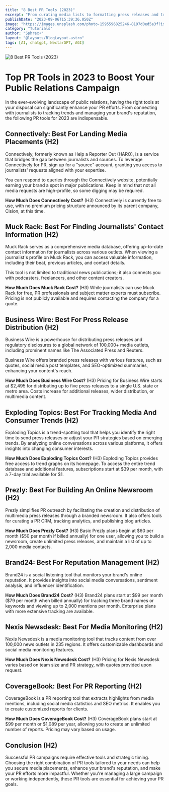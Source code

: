 ```yaml
---
title: "8 Best PR Tools (2023)"
excerpt: "From curating media lists to formatting press releases and tracking analytics, there’s a lot of work that goes into creating a successful public relations campaign"
publishDate: "2023-09-06T15:39:36.050Z"
image: "https://images.unsplash.com/photo-1595596825246-8197d0ed5a3f?ixlib=rb-4.0.3&ixid=M3wxMjA3fDB8MHxwaG90by1wYWdlfHx8fGVufDB8fHx8fA%3D%3D&auto=format&fit=crop&w=1470&q=80"
category: "Tutorials"
author: "Sphrex+"
layout: "@layouts/BlogLayout.astro"
tags: [AI, chatgpt, NectarGPT, AGI]
---
```


<img src="https://images.unsplash.com/photo-1595596825246-8197d0ed5a3f?ixlib=rb-4.0.3&ixid=M3wxMjA3fDB8MHxwaG90by1wYWdlfHx8fGVufDB8fHx8fA%3D%3D&auto=format&fit=crop&w=1470&q=80" alt="8 Best PR Tools (2023)" />

<h1 id="top-pr-tools-in-2023-to-boost-your-public-relations-campaign">Top PR Tools in 2023 to Boost Your Public Relations Campaign</h1>
<p>In the ever-evolving landscape of public relations, having the right tools at your disposal can significantly enhance your PR efforts. From connecting with journalists to tracking trends and managing your brand&#39;s reputation, the following PR tools for 2023 are indispensable.</p>
<h2 id="connectively-best-for-landing-media-placements-h2-">Connectively: Best For Landing Media Placements (H2)</h2>
<p>Connectively, formerly known as Help a Reporter Out (HARO), is a service that bridges the gap between journalists and sources. To leverage Connectively for PR, sign up for a &quot;source&quot; account, granting you access to journalists&#39; requests aligned with your expertise.</p>
<p>You can respond to queries through the Connectively website, potentially earning your brand a spot in major publications. Keep in mind that not all media requests are high-profile, so some digging may be required.</p>
<p><strong>How Much Does Connectively Cost?</strong> (H3)
Connectively is currently free to use, with no premium pricing structure announced by its parent company, Cision, at this time.</p>
<h2 id="muck-rack-best-for-finding-journalists-contact-information-h2-">Muck Rack: Best For Finding Journalists&#39; Contact Information (H2)</h2>
<p>Muck Rack serves as a comprehensive media database, offering up-to-date contact information for journalists across various outlets. When viewing a journalist&#39;s profile on Muck Rack, you can access valuable information, including their beat, previous articles, and contact details.</p>
<p>This tool is not limited to traditional news publications; it also connects you with podcasters, freelancers, and other content creators.</p>
<p><strong>How Much Does Muck Rack Cost?</strong> (H3)
While journalists can use Muck Rack for free, PR professionals and subject matter experts must subscribe. Pricing is not publicly available and requires contacting the company for a quote.</p>
<h2 id="business-wire-best-for-press-release-distribution-h2-">Business Wire: Best For Press Release Distribution (H2)</h2>
<p>Business Wire is a powerhouse for distributing press releases and regulatory disclosures to a global network of 100,000+ media outlets, including prominent names like The Associated Press and Reuters.</p>
<p>Business Wire offers branded press releases with various features, such as quotes, social media post templates, and SEO-optimized summaries, enhancing your content&#39;s reach.</p>
<p><strong>How Much Does Business Wire Cost?</strong> (H3)
Pricing for Business Wire starts at $2,495 for distributing up to five press releases to a single U.S. state or metro area. Costs increase for additional releases, wider distribution, or multimedia content.</p>
<h2 id="exploding-topics-best-for-tracking-media-and-consumer-trends-h2-">Exploding Topics: Best For Tracking Media And Consumer Trends (H2)</h2>
<p>Exploding Topics is a trend-spotting tool that helps you identify the right time to send press releases or adjust your PR strategies based on emerging trends. By analyzing online conversations across various platforms, it offers insights into changing consumer interests.</p>
<p><strong>How Much Does Exploding Topics Cost?</strong> (H3)
Exploding Topics provides free access to trend graphs on its homepage. To access the entire trend database and additional features, subscriptions start at $39 per month, with a 7-day trial available for $1.</p>
<h2 id="prezly-best-for-building-an-online-newsroom-h2-">Prezly: Best For Building An Online Newsroom (H2)</h2>
<p>Prezly simplifies PR outreach by facilitating the creation and distribution of multimedia press releases through a branded newsroom. It also offers tools for curating a PR CRM, tracking analytics, and publishing blog articles.</p>
<p><strong>How Much Does Prezly Cost?</strong> (H3)
Basic Prezly plans begin at $60 per month ($50 per month if billed annually) for one user, allowing you to build a newsroom, create unlimited press releases, and maintain a list of up to 2,000 media contacts.</p>
<h2 id="brand24-best-for-reputation-management-h2-">Brand24: Best For Reputation Management (H2)</h2>
<p>Brand24 is a social listening tool that monitors your brand&#39;s online reputation. It provides insights into social media conversations, sentiment analysis, and influencer identification.</p>
<p><strong>How Much Does Brand24 Cost?</strong> (H3)
Brand24 plans start at $99 per month ($79 per month when billed annually) for tracking three brand names or keywords and viewing up to 2,000 mentions per month. Enterprise plans with more extensive tracking are available.</p>
<h2 id="nexis-newsdesk-best-for-media-monitoring-h2-">Nexis Newsdesk: Best For Media Monitoring (H2)</h2>
<p>Nexis Newsdesk is a media monitoring tool that tracks content from over 100,000 news outlets in 235 regions. It offers customizable dashboards and social media monitoring features.</p>
<p><strong>How Much Does Nexis Newsdesk Cost?</strong> (H3)
Pricing for Nexis Newsdesk varies based on team size and PR strategy, with quotes provided upon request.</p>
<h2 id="coveragebook-best-for-pr-reporting-h2-">CoverageBook: Best For PR Reporting (H2)</h2>
<p>CoverageBook is a PR reporting tool that extracts highlights from media mentions, including social media statistics and SEO metrics. It enables you to create customized reports for clients.</p>
<p><strong>How Much Does CoverageBook Cost?</strong> (H3)
CoverageBook plans start at $99 per month or $1,089 per year, allowing you to create an unlimited number of reports. Pricing may vary based on usage.</p>
<h2 id="conclusion-h2-">Conclusion (H2)</h2>
<p>Successful PR campaigns require effective tools and strategic timing. Choosing the right combination of PR tools tailored to your needs can help you secure media placements, enhance your brand&#39;s reputation, and make your PR efforts more impactful. Whether you&#39;re managing a large campaign or working independently, these PR tools are essential for achieving your PR goals.</p>